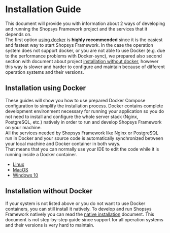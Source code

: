 # Installation Guide

This document will provide you with information about 2 ways of developing and running the Shopsys Framework project and the services that it depends on.  
The first option [using docker](#installation-using-docker) is **highly recommended** since it is the easiest and fastest way to start Shopsys Framework.
In the case the operation system does not support docker, or you are not able to use Docker (e.g. due to the performance problems with Docker-sync), we prepared also second section with document about project [installation without docker](#installation-without-docker), however this way is slower and harder to configure and maintain because of different operation systems and their versions.

## Installation using Docker

These guides will show you how to use prepared Docker Compose configuration to simplify the installation process.
Docker contains complete development environment necessary for running your application so you do not need to install and configure the whole server stack (Nginx, PostgreSQL, etc.) natively in order to run and develop Shopsys Framework on your machine.  
All the services needed by Shopsys Framework like Nginx or PostgreSQL run in Docker and your source code is automatically synchronized between your local machine and Docker container in both ways.  
That means that you can normally use your IDE to edit the code while it is running inside a Docker container.

- [Linux](installation-using-docker-linux.md)
- [MacOS](installation-using-docker-macos.md)
- [Windows 10](installation-using-docker-windows-10.md)

## Installation without Docker

If your system is not listed above or you do not want to use Docker containers, you can still install it natively.
To develop and run Shopsys Framework natively you can read the [native installation](native-installation.md) document.
This document is not step-by-step guide since support for all operation systems and their versions is very hard to maintain.
